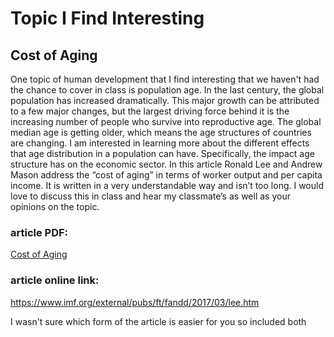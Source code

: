 # Topic I Find Interesting
## Cost of Aging
One topic of human development that I find interesting that we haven't had the chance to cover in class is population age. In the last century, the global population has increased dramatically. This major growth can be attributed to a few major changes, but the largest driving force behind it is the increasing number of people who survive into reproductive age. The global median age is getting older, which means the age structures of countries are changing. I am interested in learning more about the different effects that age distribution in a population can have. Specifically, the impact age structure has on the economic sector. In this article Ronald Lee and Andrew Mason address the “cost of aging” in terms of worker output and per capita income. It is written in a very understandable way and isn’t too long. I would love to discuss this in class and hear my classmate’s as well as your opinions on the topic.

### article PDF:
[Cost of Aging](https://github.com/ebpettinato/DATA-150-Emily-Pettinato/files/7476564/cost.of.aging.pdf)
### article online link:
https://www.imf.org/external/pubs/ft/fandd/2017/03/lee.htm

I wasn't sure which form of the article is easier for you so included both
